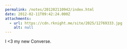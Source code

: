 ```yaml
---
permalink: /notes/201202110942/index.html
date: 2012-02-11T09:42:24.000Z
attachments:
  - url: https://cdn.rknight.me/site/2025/12769333.jpg
    alt: null
---
```


I <3 my new Converse.

